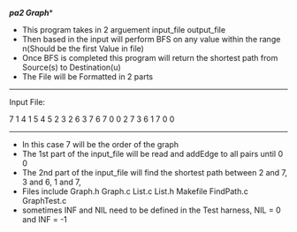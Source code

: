 *************pa2 Graph**************
- This program takes in 2 arguement input_file output_file 
- Then based in the input will perform BFS on any value within the range n(Should be the first Value in file)
- Once BFS is completed this program will return the shortest path from Source(s) to Destination(u)
- The File will be Formatted in 2 parts
***************************************
Input File:

7
1 4
1 5
4 5
2 3
2 6
3 7
6 7
0 0
2 7
3 6
1 7
0 0

***************************************
- In this case 7 will be the order of the graph
- The 1st part of the input_file will be read and addEdge to all pairs until 0 0
- The 2nd part of the input_file will find the shortest path between 2 and 7, 3 and 6, 1 and 7, 
- Files include Graph.h Graph.c List.c List.h Makefile FindPath.c GraphTest.c
- sometimes INF and NIL need to be defined in the Test harness, NIL = 0 and INF = -1 
